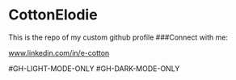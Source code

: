 # CottonElodie
This is the repo of my custom github profile
###Connect with me:

www.linkedin.com/in/e-cotton



#GH-LIGHT-MODE-ONLY
#GH-DARK-MODE-ONLY
